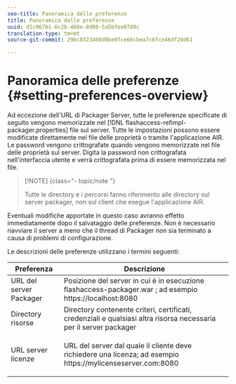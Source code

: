 ```yaml
---
seo-title: Panoramica delle preferenze
title: Panoramica delle preferenze
uuid: d1c067b1-6c2b-460e-8d00-5a5bfee0789c
translation-type: tm+mt
source-git-commit: 29bc8323460d9be0fce66cbea7c6fce46df20d61

---
```



# Panoramica delle preferenze {#setting-preferences-overview}

Ad eccezione dell&#39;URL di Packager Server, tutte le preferenze specificate di seguito vengono memorizzate nel [!DNL flashaccess-refimpl-packager.properties] file sul server. Tutte le impostazioni possono essere modificate direttamente nel file delle proprietà o tramite l&#39;applicazione AIR. Le password vengono crittografate quando vengono memorizzate nel file delle proprietà sul server. Digita la password non crittografata nell&#39;interfaccia utente e verrà crittografata prima di essere memorizzata nel file.

>[!NOTE] {class=&quot;- topic/note &quot;}
>
>Tutte le directory e i percorsi fanno riferimento alle directory sul server packager, non sul client che esegue l&#39;applicazione AIR.

Eventuali modifiche apportate in questo caso avranno effetto immediatamente dopo il salvataggio delle preferenze. Non è necessario riavviare il server a meno che il thread di Packager non sia terminato a causa di problemi di configurazione.

Le descrizioni delle preferenze utilizzano i termini seguenti:

<table frame="all" colsep="1" rowsep="1" class="+ topic/table adobe-d/table " id="table_tj5_hcz_n4"> 
 <thead class="- topic/thead "> 
  <tr rowsep="1" class="- topic/row "> 
   <th colname="1" class="- topic/entry entry"> Preferenza </th> 
   <th colname="2" class="- topic/entry entry"> Descrizione </th> 
  </tr> 
 </thead>
 <tbody class="- topic/tbody "> 
  <tr rowsep="1" class="- topic/row "> 
   <td colname="1" class="- topic/entry "> URL del server Packager </td> 
   <td colname="2" class="- topic/entry "> Posizione del server in cui è in esecuzione <span class="filepath"> flashaccess-packager.war </span>; ad esempio <span class="filepath"> https://localhost:8080 </span> </td> 
  </tr> 
  <tr rowsep="1" class="- topic/row "> 
   <td colname="1" class="- topic/entry "> Directory risorse </td> 
   <td colname="2" class="- topic/entry "> Directory contenente criteri, certificati, credenziali e qualsiasi altra risorsa necessaria per il server packager </td> 
  </tr> 
  <tr rowsep="0" class="- topic/row "> 
   <td colname="1" class="- topic/entry "> URL server licenze </td> 
   <td colname="2" class="- topic/entry "> <p class="- topic/p ">URL del server dal quale il cliente deve richiedere una licenza; ad esempio <span class="filepath"> https://mylicenseserver.com:8080 </span> </p> </td> 
  </tr> 
 </tbody> 
</table>

